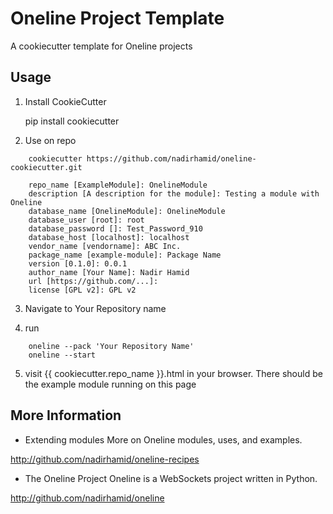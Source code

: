 Oneline Project Template
===========================================================

A cookiecutter template for Oneline projects

Usage
-----------------------------------------------------------

1. Install CookieCutter

	pip install cookiecutter


2. Use on repo 

```
	cookiecutter https://github.com/nadirhamid/oneline-cookiecutter.git	
```


```
	repo_name [ExampleModule]: OnelineModule
	description [A description for the module]: Testing a module with Oneline
	database_name [OnelineModule]: OnelineModule
	database_user [root]: root
	database_password []: Test_Password_910
	database_host [localhost]: localhost
	vendor_name [vendorname]: ABC Inc.
	package_name [example-module]: Package Name
	version [0.1.0]: 0.0.1
	author_name [Your Name]: Nadir Hamid
	url [https://github.com/...]:
	license [GPL v2]: GPL v2
```
		
	

3. Navigate to Your Repository name	

4. run 

```
	oneline --pack 'Your Repository Name'
	oneline --start
```

5. visit {{ cookiecutter.repo_name }}.html in your browser.
There should be the example module running on this page


More Information
----------------------------------------------------------------------------

+ Extending modules
More on Oneline modules, uses, and examples. 

http://github.com/nadirhamid/oneline-recipes


+ The Oneline Project
Oneline is a WebSockets project written in Python.

http://github.com/nadirhamid/oneline
 







 




